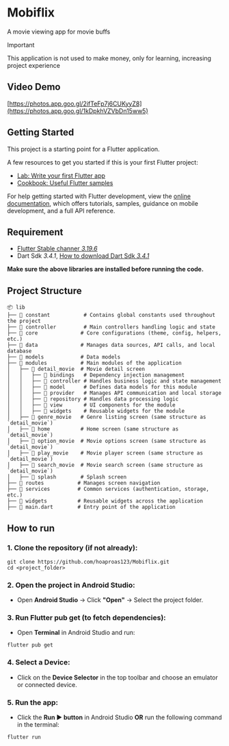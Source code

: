 # Mobiflix

A movie viewing app for movie buffs

> [!IMPORTANT]
> This application is not used to make money, only for learning, increasing project experience

## Video Demo
[https://photos.app.goo.gl/2ifTeFp7j6CUKyyZ8](https://photos.app.goo.gl/1kDpkhVZVbDn15ww5)

## Getting Started

This project is a starting point for a Flutter application.

A few resources to get you started if this is your first Flutter project:

- [Lab: Write your first Flutter app](https://docs.flutter.dev/get-started/codelab)
- [Cookbook: Useful Flutter samples](https://docs.flutter.dev/cookbook)

For help getting started with Flutter development, view the
[online documentation](https://docs.flutter.dev/), which offers tutorials,
samples, guidance on mobile development, and a full API reference.

## Requirement

- [Flutter Stable channer *3.19.6*](https://docs.flutter.dev/release/archive)
- Dart Sdk *3.4.1*, [How to download Dart Sdk *3.4.1*](https://community.chocolatey.org/packages/dart-sdk/3.4.1#install)

**Make sure the above libraries are installed before running the code.**


## Project Structure
```
📦 lib
├── 📂 constant           # Contains global constants used throughout the project  
├── 📂 controller         # Main controllers handling logic and state  
├── 📂 core              # Core configurations (theme, config, helpers, etc.)  
├── 📂 data              # Manages data sources, API calls, and local database  
├── 📂 models            # Data models  
├── 📂 modules           # Main modules of the application  
│   ├── 📂 detail_movie  # Movie detail screen  
│   │   ├── 📂 bindings   # Dependency injection management  
│   │   ├── 📂 controller # Handles business logic and state management  
│   │   ├── 📂 model      # Defines data models for this module  
│   │   ├── 📂 provider   # Manages API communication and local storage  
│   │   ├── 📂 repository # Handles data processing logic  
│   │   ├── 📂 view       # UI components for the module  
│   │   ├── 📂 widgets    # Reusable widgets for the module  
│   ├── 📂 genre_movie   # Genre listing screen (same structure as `detail_movie`)  
│   ├── 📂 home          # Home screen (same structure as `detail_movie`)  
│   ├── 📂 option_movie  # Movie options screen (same structure as `detail_movie`)  
│   ├── 📂 play_movie    # Movie player screen (same structure as `detail_movie`)  
│   ├── 📂 search_movie  # Movie search screen (same structure as `detail_movie`)  
│   ├── 📂 splash        # Splash screen  
├── 📂 routes           # Manages screen navigation  
├── 📂 services         # Common services (authentication, storage, etc.)  
├── 📂 widgets          # Reusable widgets across the application  
├── 📝 main.dart        # Entry point of the application  
```
## How to run

### 1. Clone the repository (if not already):
```
git clone https://github.com/hoaproas123/Mobiflix.git
cd <project_folder>
```

### 2. Open the project in Android Studio:
- Open **Android Studio** → Click **"Open"** → Select the project folder.

### 3. Run Flutter pub get (to fetch dependencies):
- Open **Terminal** in Android Studio and run:
```
flutter pub get
```

### 4. Select a Device:
- Click on the **Device Selector** in the top toolbar and choose an emulator or connected device.
 
### 5. Run the app:
- Click the **Run ▶ button** in Android Studio **OR** run the following command in the terminal:
```
flutter run
```
